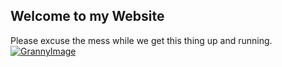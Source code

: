 ## Welcome to my Website

Please excuse the mess while we get this thing up and running.
[![GrannyImage](https://s-media-cache-ak0.pinimg.com/originals/2e/2b/3b/2e2b3b2022cb19c6806300266305b551.jpg)](https://zenodev.github.io/Zenanime1)
